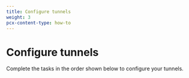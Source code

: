 ```yaml
---
title: Configure tunnels
weight: 3
pcx-content-type: how-to
---
```


# Configure tunnels

Complete the tasks in the order shown below to configure your tunnels.

<DirectoryListing path="/get-started/configure-tunnels" />
